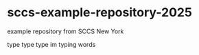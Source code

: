# sccs-example-repository-2025
example repository from SCCS New York

type type type im typing words
